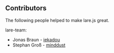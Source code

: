 Contributors
------------

The following people helped to make lare.js great.

lare-team:
* Jonas Braun - [iekadou](https://github.com/iekadou)
* Stephan Groß - [minddust](https://github.com/minddust)
